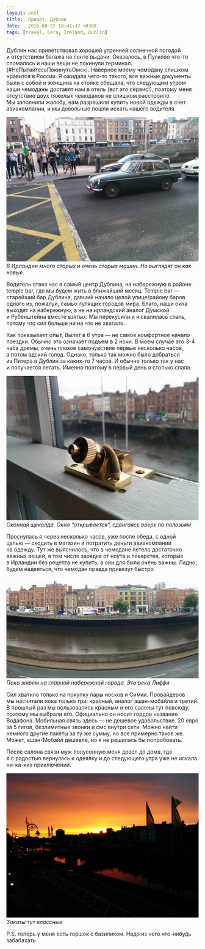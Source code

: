 ```yaml
---
layout: post
title:  Привет, Дублин
date:   2016-08-22 18:41:32 +0300
tags: [travel, Lera, Ireland, Dublin]
---
```


Дублин нас приветствовал хорошей утренней солнечной погодой и&nbsp;отсутствием багажа на&nbsp;ленте выдачи. Оказалось, в&nbsp;Пулково что-то сломалось и&nbsp;наши вещи не&nbsp;покинули терминал. (#НеПытайтесьПокинутьОмск). Наверное моему чемодану слишком нравится в&nbsp;России. Я&nbsp;ожидала чего-то такого, все важные документы были с&nbsp;собой и&nbsp;женщина на&nbsp;стойке обещала, что следующим утром наши чемоданы доставят нам в&nbsp;отель (вот это сервис!), поэтому меня отсутствие двух тяжелых чемоданов не&nbsp;слишком расстроило. Мы&nbsp;заполнили жалобу, нам разрешили купить новой одежды в&nbsp;счет авиакомпании, и&nbsp;мы&nbsp;довольные пошли искать нашего водителя.

![Старая машина](/assets/ireland/old_car.jpg)
*В Ирландии много старых и очень старых машин. Но выглядят он как новые.*

Водитель отвез нас в&nbsp;самый центр Дублина, на&nbsp;набережную в&nbsp;районе temple bar, где мы&nbsp;будем жить в&nbsp;ближайший месяц. Temple bar&nbsp;&mdash; старейший бар Дублина, давший начало целой улице/району баров одного&nbsp;из, пожалуй, самых гулящих городов мира. Благо, наши окна выходят на&nbsp;набережную, а&nbsp;не&nbsp;на&nbsp;ирландский аналог Думской и&nbsp;Рубенштейна вместе взятых. Мы&nbsp;перекусили и&nbsp;я&nbsp;свалилась спать, потому что сил больше ни&nbsp;на&nbsp;что не&nbsp;хватало. 

Как показывает опыт, Вылет в&nbsp;6&nbsp;утра&nbsp;&mdash; не&nbsp;самое комфортное начало поездки. Обычно это означает подъем в&nbsp;2&nbsp;ночи. В&nbsp;моем случае это 3-4 часа дремы, очень плохое самочувствие первые несколько часов, а&nbsp;потом адский голод. Однако, только так можно было добраться из&nbsp;Питера в&nbsp;Дублин за&nbsp;каких-то 7&nbsp;часов. И&nbsp;обычно только так у&nbsp;нас и&nbsp;получается летать. Именно поэтому в&nbsp;первый день я&nbsp;столько спала.

![Щеколда](/assets/ireland/window_locker.jpg)
*Оконная щеколда. Окно "открывается", сдвигаясь вверх по полозьям*

Проснулась я&nbsp;через несколько часов, уже после обеда, с&nbsp;одной целью&nbsp;&mdash; сходить в&nbsp;магазин и&nbsp;потратить деньги авиакомпании на&nbsp;одежду. Тут&nbsp;же выяснилось, что в&nbsp;чемодане летело достаточно важных вещей, в&nbsp;том числе зарядка от&nbsp;ноута и&nbsp;лекарства, которые в&nbsp;Ирландии без рецепта не&nbsp;купить, а&nbsp;они для были очень важны. Ладно, будем надеяться, что чемодан правда привезут быстро

![Вид из окна](/assets/ireland/window_view.jpg)
*Пока живем на главной набережной города. Это река Лиффи*

Сил хватило только на&nbsp;покупку пары носков и&nbsp;Симки. Провайдеров мы&nbsp;насчитали пока только три: красный, аналог ашан-мобайла и&nbsp;третий. В&nbsp;прошлый раз мы&nbsp;пользовались красным и&nbsp;его салоны тут повсюду, поэтому мы&nbsp;выбрали его. Официально он&nbsp;носит гордое название Водафона. Мобильная связь здесь&nbsp;&mdash; не&nbsp;дешевое удовольствие. 20&nbsp;евро за&nbsp;5&nbsp;гигов, безлимитные звонки и&nbsp;смс внутри сети. Можно найти немного другие пакеты за&nbsp;ту&nbsp;же сумму, но&nbsp;все примерно такое&nbsp;же. Может, ашан-Мобайл дешевле, но&nbsp;я&nbsp;не&nbsp;решилась&nbsp;бы попробовать. 

После салона связи муж полусонную меня довел до&nbsp;дома, где я&nbsp;с&nbsp;радостью вернулась к&nbsp;одеялку и&nbsp;до&nbsp;следующего утра уже не&nbsp;искала ни-ка-ких приключений.

![Закат](/assets/ireland/sunset_1.jpg)
*Закаты тут классные*

P.S.&nbsp;теперь у&nbsp;меня есть горшок с&nbsp;базиликом. Надо из&nbsp;него что-нибудь забабахать